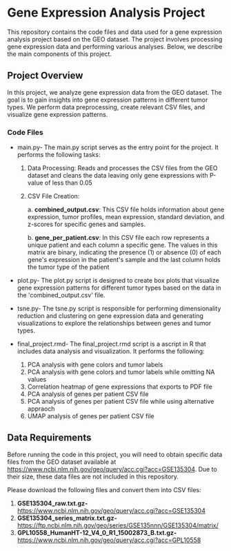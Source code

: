 # Gene Expression Analysis Project
This repository contains the code files and data used for a gene expression analysis project based on the GEO dataset. The project involves processing gene expression data and performing various analyses. Below, we describe the main components of this project.

## Project Overview
In this project, we analyze gene expression data from the GEO dataset. The goal is to gain insights into gene expression patterns in different tumor types. We perform data preprocessing, create relevant CSV files, and visualize gene expression patterns.

### Code Files
* main.py- The main.py script serves as the entry point for the project. It performs the following tasks:

  1) Data Processing: Reads and processes the CSV files from the GEO dataset and cleans the data leaving only gene expressions with P-value of less than 0.05

  2) CSV File Creation:
     
      a. **combined_output.csv**: This CSV file holds information about gene expression, tumor profiles, mean expression, standard deviation, and z-scores for specific genes and samples.

      b. **gene_per_patient.csv**: In this CSV file each row represents a unique patient and each column a specific gene. The values in this matrix are binary,
     indicating the presence (1) or absence (0) of each gene's expression in the patient's sample and the last column holds the tumor type of the patient

* plot.py- The plot.py script is designed to create box plots that visualize gene expression patterns for different tumor types based on the data in the 'combined_output.csv' file.
* tsne.py- The tsne.py script is responsible for performing dimensionality reduction and clustering on gene expression data and generating visualizations to explore the relationships between genes and tumor types.
* final_project.rmd- The final_project.rmd script is a ascript in R that includes data analysis and visualization. It performs the following:

  1) PCA analysis with gene colors and tumor labels
  2) PCA analysis with gene colors and tumor labels while omitting NA values
  3) Correlation heatmap of gene expressions that exports to PDF file
  4) PCA analysis of genes per patient CSV file
  5) PCA analysis of genes per patient CSV file while using alternative appraoch
  6) UMAP analysis of genes per patient CSV file

## Data Requirements

Before running the code in this project, you will need to obtain specific data files from the GEO dataset available at https://www.ncbi.nlm.nih.gov/geo/query/acc.cgi?acc=GSE135304.
Due to their size, these data files are not included in this repository.

Please download the following files and convert them into CSV files:

1) **GSE135304_raw.txt.gz-** https://www.ncbi.nlm.nih.gov/geo/query/acc.cgi?acc=GSE135304
2) **GSE135304_series_matrix.txt.gz-** https://ftp.ncbi.nlm.nih.gov/geo/series/GSE135nnn/GSE135304/matrix/
3) **GPL10558_HumanHT-12_V4_0_R1_15002873_B.txt.gz-** https://www.ncbi.nlm.nih.gov/geo/query/acc.cgi?acc=GPL10558
